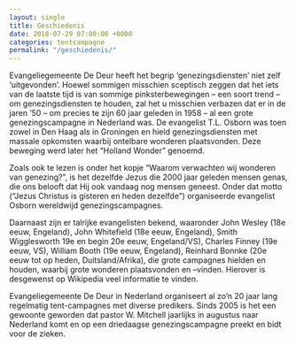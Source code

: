 ```yaml
---
layout: single
title: Geschiedenis
date: 2018-07-29 07:00:00 +0000
categories: tentcampagne
permalink: "/geschiedenis/"
---
```

Evangeliegemeente De Deur heeft het begrip ‘genezingsdiensten’ niet zelf ‘uitgevonden’. Hoewel sommigen misschien sceptisch zeggen dat het iets van de laatste tijd is van sommige pinksterbewegingen – een soort trend – om genezingsdiensten te houden, zal het u misschien verbazen dat er in de jaren ’50 – om precies te zijn 60 jaar geleden in 1958 – al een grote genezingscampagne in Nederland was. De evangelist T.L. Osborn was toen zowel in Den Haag als in Groningen en hield genezingsdiensten met massale opkomsten waarbij ontelbare wonderen plaatsvonden. Deze beweging werd later het “Holland Wonder” genoemd.

Zoals ook te lezen is onder het kopje “Waarom verwachten wij wonderen van genezing?”, is het dezelfde Jezus die 2000 jaar geleden mensen genas, die ons belooft dat Hij ook vandaag nog mensen geneest. Onder dat motto (“Jezus Christus is gisteren en heden dezelfde”) organiseerde evangelist Osborn wereldwijd genezingscampagnes.

Daarnaast zijn er talrijke evangelisten bekend, waaronder John Wesley (18e eeuw, Engeland), John Whitefield (18e eeuw, Engeland), Smith Wigglesworth 19e en begin 20e eeuw, Engeland/VS), Charles Finney (19e eeuw, VS), William Booth (19e eeuw, Engeland), Reinhard Bonnke (20e eeuw tot op heden, Duitsland/Afrika), die grote campagnes hielden en houden, waarbij grote wonderen plaatsvonden en –vinden. Hierover is desgewenst op Wikipedia veel informatie te vinden.

Evangeliegemeente De Deur in Nederland organiseert al zo’n 20 jaar lang regelmatig tent-campagnes met diverse predikers. Sinds 2005 is het een gewoonte geworden dat pastor W. Mitchell jaarlijks in augustus naar Nederland komt en op een driedaagse genezingscampagne preekt en bidt voor de zieken.